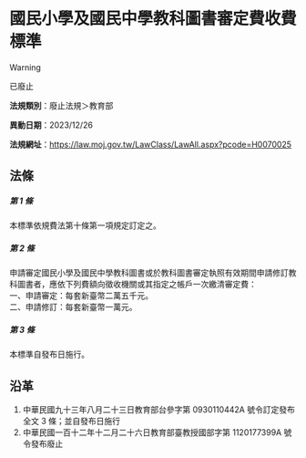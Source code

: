 # 國民小學及國民中學教科圖書審定費收費標準
> [!WARNING]
> 已廢止

**法規類別**：廢止法規＞教育部

**異動日期**：2023/12/26  

**法規網址**：https://law.moj.gov.tw/LawClass/LawAll.aspx?pcode=H0070025



## 法條
##### 第 1 條
本標準依規費法第十條第一項規定訂定之。

##### 第 2 條
申請審定國民小學及國民中學教科圖書或於教科圖書審定執照有效期間申請修訂教科圖書者，應依下列費額向徵收機關或其指定之帳戶一次繳清審定費：  
一、申請審定：每套新臺幣二萬五千元。  
二、申請修訂：每套新臺幣一萬元。

##### 第 3 條
本標準自發布日施行。

## 沿革
1. 中華民國九十三年八月二十三日教育部台參字第 0930110442A  號令訂定發布全文 3  條；並自發布日施行
1. 中華民國一百十二年十二月二十六日教育部臺教授國部字第 1120177399A  號令發布廢止
